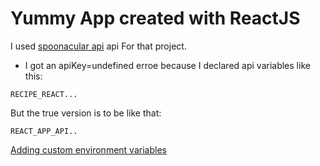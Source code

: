 # Yummy App created with ReactJS

I used [spoonacular api](https://spoonacular.com/food-api) api For that project.

- I got an apiKey=undefined erroe because I declared api variables like this:

```
RECIPE_REACT...
```

But the true version is to be like that:

```
REACT_APP_API..
```

[Adding custom environment variables](https://create-react-app.dev/docs/adding-custom-environment-variables/)
